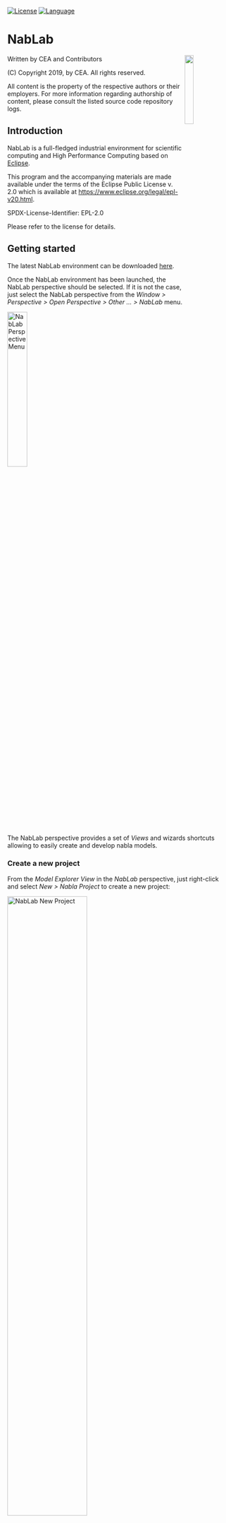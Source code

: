 [![License](https://img.shields.io/badge/license-EPL%202.0-blue.svg)](http://www.eclipse.org/legal/epl-2.0)
[![Language](http://img.shields.io/badge/language-java-brightgreen.svg)](https://www.java.com/)

# NabLab

<img src="http://www.cea.fr/PublishingImages/cea.jpg" width="20%" height="20%" align="right" />

Written by CEA and Contributors

(C) Copyright 2019, by CEA. All rights reserved.

All content is the property of the respective authors or their employers.
For more information regarding authorship of content, please consult the
listed source code repository logs.

## Introduction

NabLab is a full-fledged industrial environment for scientific computing and High Performance Computing based on [Eclipse](https://www.eclipse.org/).

This program and the accompanying materials are made available under the terms of the Eclipse Public License v. 2.0 which is available at https://www.eclipse.org/legal/epl-v20.html.

SPDX-License-Identifier: EPL-2.0

Please refer to the license for details.

## Getting started

The latest NabLab environment can be downloaded [here](http://TODO-insert-download-link).

Once the NabLab environment has been launched, the NabLab perspective should be selected. If it is not the case, just select the NabLab perspective from the *Window > Perspective > Open Perspective > Other ... > NabLab* menu.

<img src="./README_images/NabLab_perspective_menu.png" alt="NabLab Perspective Menu" title="NabLab Perspective Menu" width="30%" height="30%" />

The NabLab perspective provides a set of *Views* and wizards shortcuts allowing to easily create and develop nabla models.

### Create a new project

From the *Model Explorer View* in the *NabLab* perspective, just right-click and select *New > Nabla Project* to create a new project:

<img src="./README_images/NabLab_new_menu.png" alt="NabLab New Project" title="NabLab New Project" width="60%" height="60%" />

You can also create it from the *File > New > Nabla Project* main menu.

A new wizard is launched, asking for a project name and a module name:

<img src="./README_images/NabLab_new_project_wizard.png" alt="NabLab New Project Wizard" title="NabLab New Project Wizard" width="50%" height="50%" />

Just click on the *Finish* button to create the new project. The new project is available in the *Model Explorer View*:

<img src="./README_images/NabLab_new_project_result.png" alt="NabLab New Project Result" title="NabLab New Project Result" width="30%" height="30%" />

It contains two models (*MyModule.nabla*, and *MyModule.nablagen*) in the *nabla.project/src/mymodule/* folder.

To launch the java and kokkos source code generations corresponding to the nabla module, just right-click on the *nabla.project/src/mymodule/MyModule.nablagen* and select *Run As > Launch Generation*

<img src="./README_images/NabLab_nablagen_launch_generation.png" alt="NabLab Launch Generation" title="NabLab Launch Generation" width="50%" height="50%" />

The java and kokkos source code files are generated in *src-gen-java* and *src-gen-kokkos* folders respectively.

<img src="./README_images/NabLab_nablagen_generated_files.png" alt="NabLab Generated Files" title="NabLab Generated Files" width="30%" height="30%" />

### Examples project

From the *Model Explorer View* in the *NabLab* perspective, just right-click and select *New > Nabla Examples* to import the examples project:

<img src="./README_images/NabLab_new_menu.png" alt="NabLab Examples" title="NabLab Examples" width="60%" height="60%" />

You can also import it from the *File > New > Nabla Examples* main menu.

A new wizard is launched:

<img src="./README_images/NabLab_nabla_examples_wizard.png" alt="NabLab Examples Wizard" title="NabLab Examples Wizard" width="50%" height="50%" />

Just click on the *Finish* button to import the examples project. The examples project is available in the *Model Explorer View*:

<img src="./README_images/NabLab_nabla_examples_generated_files.png" alt="NabLab Examples Generated Files" title="NabLab Examples Generated Files" width="70%" height="70%" />

It contains a set of Nabla examples including Glace2D, HeatEquation, ImplicitHeatEquation, and ExplicitHeatEquation.

### Latex View

The *Latex View* is located on the bottom right corner of the NabLab environment. It allows to visualize in an elegant way the nabla formulas contained in a *nabla* model.

The *Latex View* is accessible through the *Window > Show View > Other... > Nabla > Latex View* main menu.

This view is automatically updated and synchronized with the selection in the current nabla model editor.

<img src="./README_images/NabLab_latex_view.png" alt="NabLab Latex View" title="NabLab Latex View" width="80%" height="80%" />

## Build via Maven 3.x

To build the NabLab products for Windows/Linux/MacOS and the Eclipse update-site, you can run the following command from the root of the repository:
`mvn clean; mvn verify`.

Note the `';'` after `mvn clean`. 

The products resulting from the build will be accessible in */releng/fr.cea.nabla.updatesite/target/products/NabLab-1.0.0.yyyymmddHHMM-YOUR_PLATFORM.zip*.

The Eclipse update-site resulting from the build will be accessible in */releng/fr.cea.nabla.updatesite/target/fr.cea.nabla.updatesite-1.0.0.yyyymmddHHMM.zip*.

Just install this update-site in an Eclipse 2019-06 with Sirius 6.2.2 and Xtext 2.19.0 already installed to use NabLab.

If you want to skip tests execution, you can run the following command:
`mvn clean; mvn verify -Dmaven.test.skip=true`

## Dependencies

NabLab requires Java 1.8 or later to build & run. 

It as based on:

Eclipse 2019-09
 * License: EPL-2.0
 * Project: https://www.eclipse.org/downloads/packages/release/2019-09/r

Xtext (2.19)
 * License: EPL-2.0
 * Project: http://projects.eclipse.org/projects/modeling.tmf.xtext
 * Source: https://github.com/eclipse/xtext

Sirius (6.2.2)
 * License: EPL-2.0
 * Project: http://projects.eclipse.org/projects/modeling.sirius
 * Source: https://git.eclipse.org/c/sirius/org.eclipse.sirius.git

JGraphT (1.3.0)
 * License: LGPL-2.1, EPL-2.0
 * Project: http://jgrapht.org
 * Source: https://github.com/jgrapht/jgrapht

JLatexMath (1.0.7)
 * License: GPL-2.0
 * Project: http://www.scilab.org/projects/thirdparty_project/jlatexmath
 * Source: https://github.com/opencollab/jlatexmath

Commons-Math3 (3.6.1)
  * License: Apache v2
  * Project: https://commons.apache.org/proper/commons-math/
  * Source: https://github.com/apache/commons-math
